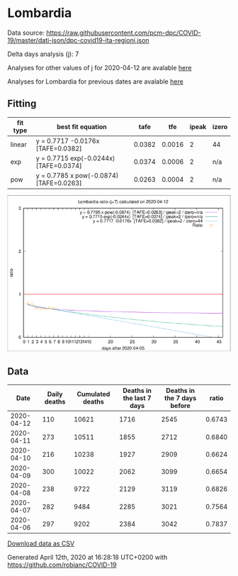 # Lombardia

Data source: https://raw.githubusercontent.com/pcm-dpc/COVID-19/master/dati-json/dpc-covid19-ita-regioni.json

Delta days analysis (j): 7

Analyses for other values of j for 2020-04-12 are avalable [here](../README.md)

Analyses for Lombardia for previous dates are avalable [here](../../README.md)

## Fitting 
|fit type|best fit equation|tafe|tfe|ipeak|izero|
|-------|-----|--------|------|---|---|
|linear|y = 0.7717 -0.0176x  [TAFE=0.0382]|0.0382|0.0016|2|44|
|exp|y = 0.7715 exp(-0.0244x)  [TAFE=0.0374]|0.0374|0.0006|2|n/a|
|pow|y = 0.7785 x pow(-0.0874)  [TAFE=0.0263]|0.0263|0.0004|2|n/a|

![Plot](COVID-19_lombardia_j7_2020-04-12.png)

## Data
|Date|Daily deaths|Cumulated deaths|Deaths in the last 7 days|Deaths in the 7 days before|ratio|
|----|----------|-----------|-------|--------------------|-----|
|2020-04-12|110|10621|1716|2545|0.6743|
|2020-04-11|273|10511|1855|2712|0.6840|
|2020-04-10|216|10238|1927|2909|0.6624|
|2020-04-09|300|10022|2062|3099|0.6654|
|2020-04-08|238|9722|2129|3119|0.6826|
|2020-04-07|282|9484|2285|3021|0.7564|
|2020-04-06|297|9202|2384|3042|0.7837|

[Download data as CSV](COVID-19_lombardia_j7_2020-04-12.csv)

Generated April 12th, 2020 at 16:28:18 UTC+0200 with https://github.com/robianc/COVID-19
